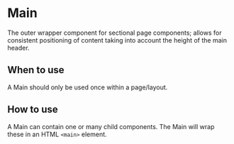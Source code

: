 # Main

The outer wrapper component for sectional page components; allows for consistent positioning of content taking into account the height of the main header.

## When to use

A Main should only be used once within a page/layout.

## How to use

A Main can contain one or many child components. The Main will wrap these in an HTML `<main>` element.
